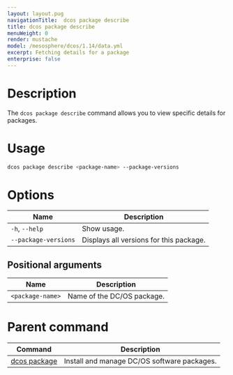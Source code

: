 ```yaml
---
layout: layout.pug
navigationTitle:  dcos package describe
title: dcos package describe
menuWeight: 0
render: mustache
model: /mesosphere/dcos/1.14/data.yml
excerpt: Fetching details for a package
enterprise: false
---
```



# Description
The `dcos package describe` command allows you to view specific details for packages.

# Usage

```bash
dcos package describe <package-name> --package-versions
```

# Options

| Name |  Description |
|---------|-------------|
| `-h`, `--help`   |   Show usage. |
| `--package-versions`   |  Displays all versions for this package. |


## Positional arguments

| Name |  Description |
|---------|-------------|
| `<package-name>`   |   Name of the DC/OS package. |

# Parent command

| Command | Description |
|---------|-------------|
| [dcos package](/mesosphere/dcos/1.14/cli/command-reference/dcos-package/)   | Install and manage DC/OS software packages. |
